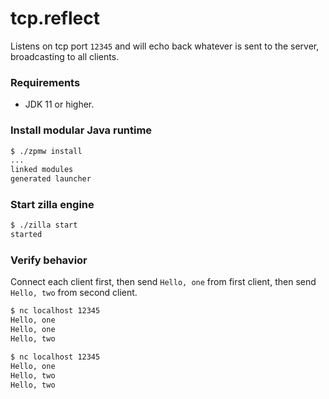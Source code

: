 # tcp.reflect
Listens on tcp port `12345` and will echo back whatever is sent to the server, broadcasting to all clients.

### Requirements
 - JDK 11 or higher.

### Install modular Java runtime
```bash
$ ./zpmw install
...
linked modules
generated launcher
```

### Start zilla engine
```bash
$ ./zilla start
started
```

### Verify behavior
Connect each client first, then send `Hello, one` from first client, then send `Hello, two` from second client.
```bash
$ nc localhost 12345
Hello, one
Hello, one
Hello, two
```
```bash
$ nc localhost 12345
Hello, one
Hello, two
Hello, two
```

